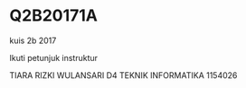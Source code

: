 # Q2B20171A
kuis 2b 2017


Ikuti petunjuk instruktur

TIARA RIZKI WULANSARI
D4 TEKNIK INFORMATIKA
1154026
